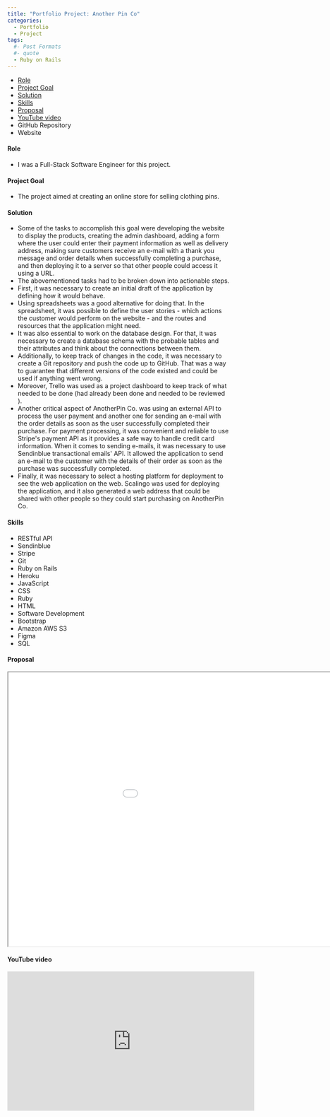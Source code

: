 ```yaml
---
title: "Portfolio Project: Another Pin Co"
categories:
  - Portfolio
  - Project
tags:
  #- Post Formats
  #- quote
  - Ruby on Rails
---
```


<nav>
  <ul>
    <li><a href="#role">Role</a></li>
    <li><a href="#goal">Project Goal</a></li>
    <li><a href="#solution">Solution</a></li>
    <li><a href="#skills">Skills</a></li>
    <li><a href="#proposal">Proposal</a></li>
    <li><a href="#youtube-video">YouTube video</a></li>
    <li>
      <a href="https://github.com/moura-carlos/anotherpin" target="_blank" style="text-decoration: none;">
      <i class="fab fa-fw fa-github"></i>
       GitHub Repository
    </a>
    </li>
    <li>
      <a href="https://anotherpin.osc-fr1.scalingo.io/" target="_blank" style="text-decoration: none;">
        <i class="fas fa-fw fa-link"></i>
       Website
      </a>
    </li>
  </ul>
</nav>

<h4 id="role">Role</h4>
<ul>
  <li>I was a Full-Stack Software Engineer for this project.
</li>
</ul>

<h4 id="goal">Project Goal</h4>
<ul>
  <li>The project aimed at creating an online store for selling clothing pins.
</li>
</ul>

<h4 id="solution">Solution</h4>
<ul>
  <li>Some of the tasks to accomplish this goal were developing the website to display the products, creating the admin dashboard, adding a form where the user could enter their payment information as well as delivery address, making sure customers receive an e-mail with a thank you message and order details when successfully completing a purchase, and then deploying it to a server so that other people could access it using a URL.</li>
  <li>The abovementioned tasks had to be broken down into actionable steps.</li>
  <li>First, it was necessary to create an initial draft of the application by defining how it would behave.</li>
  <li>Using spreadsheets was a good alternative for doing that. In the spreadsheet, it was possible to define the user stories - which actions the customer would perform on the website - and the routes and resources that the application might need.</li>
  <li>It was also essential to work on the database design. For that, it was necessary to create a database schema with the probable tables and their attributes and think about the connections between them.</li>
  <li>Additionally, to keep track of changes in the code, it was necessary to create a Git repository and push the code up to GitHub. That was a way to guarantee that different versions of the code existed and could be used if anything went wrong.</li>
  <li>Moreover, Trello was used as a project dashboard to keep track of what needed to be done (had already been done and needed to be reviewed ).</li>
  <li>Another critical aspect of AnotherPin Co. was using an external API to process the user payment and another one for sending an e-mail with the order details as soon as the user successfully completed their purchase. For payment processing, it was convenient and reliable to use Stripe's payment API as it provides a safe way to handle credit card information. When it comes to sending e-mails, it was necessary to use Sendinblue transactional emails' API. It allowed the application to send an e-mail to the customer with the details of their order as soon as the purchase was successfully completed.</li>
  <li>Finally, it was necessary to select a hosting platform for deployment to see the web application on the web. Scalingo was used for deploying the application, and it also generated a web address that could be shared with other people so they could start purchasing on AnotherPin Co.</li>
</ul>

<h4 id="skills">Skills</h4>
<ul>
  <li>RESTful API</li>
  <li>Sendinblue</li>
  <li>Stripe</li>
  <li>Git</li>
  <li>Ruby on Rails</li>
  <li>Heroku</li>
  <li>JavaScript</li>
  <li>CSS</li>
  <li>Ruby</li>
  <li>HTML</li>
  <li>Software Development</li>
  <li>Bootstrap</li>
  <li>Amazon AWS S3</li>
  <li>Figma</li>
  <li>SQL</li>
</ul>

<h4 id="proposal">Proposal</h4>
<iframe src="/assets/pdfs/AnotherPinCoProjectProposal.pdf" height="620" width="1120"></iframe>

<h4 id="youtube-video">YouTube video</h4>
<iframe width="560" height="315" src="https://www.youtube.com/embed/bhccGKKOZkg" title="YouTube video player" frameborder="0" allow="accelerometer; autoplay; clipboard-write; encrypted-media; gyroscope; picture-in-picture; web-share" allowfullscreen></iframe>
